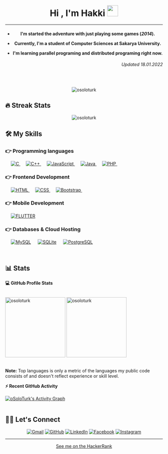 <h1 align="center">Hi , I'm Hakki <img src="https://media.giphy.com/media/hvRJCLFzcasrR4ia7z/giphy.gif" width="35"></h1>
<hr/>
<h4 align="center">
  
  * I'm started the adventure with just playing some games (_2014_).

  * Currently, I'm a student of Computer Sciences at Sakarya University.

  * I'm learning parallel programing and distributed programing right now.
<h6 align="right">
  Updated 18.01.2022
  </h6>
</h4>
<br>
<p align="center"> <img src="https://komarev.com/ghpvc/?username=osoloturk&label=oSoloTurk's%20Profile%20Views%20&color=dc143c&style=plastic" alt="osoloturk" /> </p>

## 🔥 Streak Stats

<p align="center"><img align="center" src="https://github-readme-streak-stats.herokuapp.com/?user=osoloturk&theme=algolia" alt="osoloturk" /></p>

## 🛠️ My Skills

### 👉 Programming languages

<p align="left"> 
  &emsp; 
  <a href="https://www.cprogramming.com/" target="_blank"> 
    <img alt="C" src="https://img.shields.io/badge/C%20-%232370ED.svg?logo=c&logoColor=white">
  </a> 
  &emsp;
  <a href="https://www.w3schools.com/cpp/" target="_blank"> 
    <img alt="C++" src="https://img.shields.io/badge/C++%20-%2300599C.svg?logo=c%2B%2B&logoColor=white">
  </a> 
  &emsp;
  <a href="https://developer.mozilla.org/en-US/docs/Web/JavaScript" target="_blank"> 
     <img alt="JavaScript" src="https://img.shields.io/badge/JavaScript%20-%23F7DF1E.svg?logo=javascript&logoColor=black">
   </a>
  &emsp;
  <a href="https://www.java.com" target="_blank"> 
    <img alt="Java" src="https://img.shields.io/badge/Java-%23007396.svg?logo=java&logoColor=white">
  </a>
  &emsp;
  <a href="https://www.php.net/">
    <img alt="PHP" src="https://img.shields.io/badge/PHP-%23777BB4.svg?logo=php&logoColor=white"/>
  </a>
&emsp; 
</p>

### 👉 Frontend Development

<p align="left"> 
  &emsp; 
  <a href="https://www.w3.org/html/" target="_blank"> 
   <img alt="HTML" src="https://img.shields.io/badge/HTML5%20-%23E34F26.svg?logo=html5&logoColor=white">
  </a>   
  &emsp;
  <a href="https://www.w3schools.com/css/" target="_blank">
    <img alt="CSS" src="https://img.shields.io/badge/CSS%20-%231572B6.svg?logo=css3&logoColor=white">
  </a> 
   &emsp;
  <a href="https://getbootstrap.com" target="_blank"> 
    <img alt="Bootstrap" src="https://img.shields.io/badge/Bootstrap-%23563D7C.svg?style=flat&logo=bootstrap&logoColor=white"/>
  </a>
&emsp; 
</p>

### 👉 Mobile Development

<p align="left">
    &emsp;
  <a href="https://flutter.dev/">
    <img alt="FLUTTER" src="https://img.shields.io/badge/Flutter-02569B?style=flat&logo=flutter&logoColor=white">
    </img>
  </a>
  </p>

### 👉 Databases & Cloud Hosting

<p align="left">
  &emsp;
    <a href="https://www.mysql.com/"><img alt="MySQL" src="https://img.shields.io/badge/MySQL-00000F?style=flat&logo=mysql&logoColor=white"></a>
  &emsp;
    <a href="https://www.sqlite.org/"><img alt="SQLite" src ="https://img.shields.io/badge/SQLite-07405E?style=flat&logo=sqlite&logoColor=white"/></a>
  &emsp;
    <a href="https://www.postgresql.org/"><img alt="PostgreSQL" src="https://img.shields.io/badge/PostgreSQL-316192?style=flat&logo=postgresql&logoColor=white"></a>
  &emsp;
</p>
<br/>

## 📊 Stats

  <summary><b>💻 GitHub Profile Stats</b></summary>
  <br/>
  <p class="row">
    <a href="https://github.com/oSoloTurk"><img src="https://github-readme-stats.vercel.app/api?username=osoloturk&show_icons=true&locale=en&theme=algolia" alt="osoloturk" height="192px"/></a>
	  <img src="https://github-readme-stats.vercel.app/api/top-langs?username=osoloturk&show_icons=true&locale=en&layout=compact&theme=algolia" alt="osoloturk" height="192px"/>
  </p>
  <br/>
  <b>Note:</b> Top languages is only a metric of the languages my public code consists of and doesn't reflect experience or skill level.
  </p>

  <summary><b>⚡ Recent GitHub Activity</b></summary>
  <br/>
   <a href="https://github.com/osoloturk"><img alt="oSoloTurk's Activity Graph" src="https://activity-graph.herokuapp.com/graph?username=osoloturk&custom_title=oSoloTurk's%20Contribution%20Graph&theme=react-dark" /></a>
  <br/>


<br/>

## 🙋‍♀️ Let's Connect

<p align="center">
	<a href="mailto:hakki.ceylan2356@gmail.com"><img src="https://img.icons8.com/bubbles/50/000000/gmail.png" alt="Gmail"/></a>
	<a href="https://github.com/oSoloTurk"><img src="https://img.icons8.com/bubbles/50/000000/github.png" alt="GitHub"/></a>
	<a href="https://linkedin.com/in/hakki-ceylan"><img src="https://img.icons8.com/bubbles/50/000000/linkedin.png" alt="LinkedIn"/></a>
	<a href="#" name="I don't have facebook account"><img src="https://img.icons8.com/bubbles/50/000000/facebook-new.png" alt="Facebook"/></a>
	<a href="#" name="I don't have instagram account"><img src="https://img.icons8.com/bubbles/50/000000/instagram.png" alt="Instagram"/></a>
<hr/>
	<p align="center"><a href="https://www.hackerrank.com/hakki_ceylan">See me on the HackerRank</a></p>
</p>
